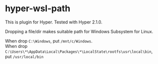 # hyper-wsl-path

This is plugin for Hyper. Tested with Hyper 2.1.0.

Dropping a file/dir makes suitable path for Windows Subsystem for Linux.

When drop `C:\Windows`, put `/mnt/c/Windows`.  
When drop `C:\Users\*\AppData\Local\Packages\*\LocalState\rootfs\usr\local\bin`, put `/usr/local/bin`